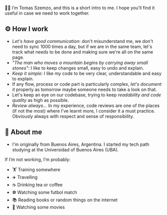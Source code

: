 👋🏽 I’m Tomas Szemzo, and this is a short intro to me. I hope you’ll find it useful in case we need to work together.

## ⚙️ How I work

- <em>Let's have good communication</em>: don't misunderstand me, we don't need to sync 1000 times a day, but if we are in the same team, let's track what needs to be done and making sure we're all on the same page.
- <em>"The man who moves a mountain begins by carrying away small stones"</em>: I like to keep changes small, easy to undo and explain.
- <em>Keep it simple</em>: I like my code to be very clear, understandable and easy to explain.
- If any flow, process or code part is particularly complex, <em>let's document it</em> properly as tomorrow maybe someone needs to take a look on that.
- Let's keep an eye on our codebase, trying to keep <em>readability and code quality</em> as high as possible.
- <em>Review always...</em> In my experience, code reviews are one of the places (if not the most) where I've learnt more, I consider it a must practice. Obviously always with respect and sense of responsibility.

## 💫 About me

* I'm originally from Buenos Aires, Argentina. I started my tech path studying at the Universidad of Buenos Aires (UBA).

If I’m not working, I’m probably:
- 🏋️ Training somewhere
- ✈️ Travelling
- ☕ Drinking tea or coffee
- ⚽ Watching some futbol match
- 📚 Reading books or random things on the internet
- 🎥 Watching some movies
